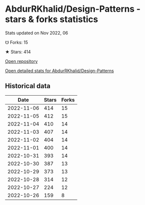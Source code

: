 # AbdurRKhalid/Design-Patterns - stars & forks statistics

Stats updated on Nov 2022, 06

☋ Forks: 15

★ Stars: 414

[Open repository](https://github.com/AbdurRKhalid/Design-Patterns)

[Open detailed stats for AbdurRKhalid/Design-Patterns](https://reviewgithub.com/rep/AbdurRKhalid/Design-Patterns)

## Historical data
| Date | Stars | Forks |
|------|-------|-------|
| 2022-11-06 | 414 | 15 | 
| 2022-11-05 | 412 | 15 | 
| 2022-11-04 | 410 | 14 | 
| 2022-11-03 | 407 | 14 | 
| 2022-11-02 | 404 | 14 | 
| 2022-11-01 | 400 | 14 | 
| 2022-10-31 | 393 | 14 | 
| 2022-10-30 | 387 | 13 | 
| 2022-10-29 | 373 | 13 | 
| 2022-10-28 | 314 | 12 | 
| 2022-10-27 | 224 | 12 | 
| 2022-10-26 | 159 | 8 | 

